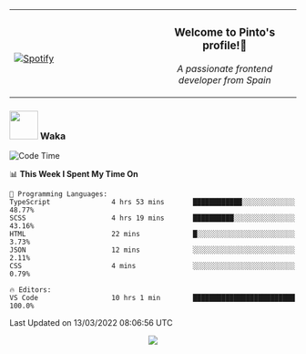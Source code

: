 <table width="100%" align="center"> 
  <tr>
  <td width="50%">
      
&nbsp; <br> [![Spotify](https://novatorem-zeta-rust.vercel.app/api/spotify)](https://open.spotify.com/user/novatorem-zeta-rust)

  </td>
  <td width="50%">
    <h3 align="center">Welcome to Pinto's profile!👋</h3>
    <p align="center"><em>A passionate frontend developer from Spain</em></p>
  </td>
  </table>

### <img src="https://media.giphy.com/media/VgCDAzcKvsR6OM0uWg/giphy.gif" width="50"> Waka

  <!--START_SECTION:waka-->
![Code Time](http://img.shields.io/badge/Code%20Time-129%20hrs%2058%20mins-blue)

📊 **This Week I Spent My Time On** 

```text
💬 Programming Languages: 
TypeScript               4 hrs 53 mins       ████████████░░░░░░░░░░░░░   48.77% 
SCSS                     4 hrs 19 mins       ██████████░░░░░░░░░░░░░░░   43.16% 
HTML                     22 mins             █░░░░░░░░░░░░░░░░░░░░░░░░   3.73% 
JSON                     12 mins             ░░░░░░░░░░░░░░░░░░░░░░░░░   2.11% 
CSS                      4 mins              ░░░░░░░░░░░░░░░░░░░░░░░░░   0.79%

🔥 Editors: 
VS Code                  10 hrs 1 min        █████████████████████████   100.0%

```


 Last Updated on 13/03/2022 08:06:56 UTC
<!--END_SECTION:waka-->

<div align="center">
<img src="https://github-readme-stats-gilt-tau.vercel.app/api/top-langs/?username=pinto-hub&layout=compact&theme=dracula" />
</div>
